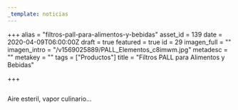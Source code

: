 ```yaml
---
_template: noticias
---
```






+++
alias = "filtros-pall-para-alimentos-y-bebidas"
asset_id = 139
date = 2020-04-09T06:00:00Z
draft = true
featured = true
id = 29
imagen_full = ""
imagen_intro = "/v1569025889/PALL_Elementos_c8imwm.jpg"
metadesc = ""
metakey = ""
tags = ["Productos"]
title = "Filtros PALL para Alimentos y Bebidas"

+++
<p><img src="images/noticias/FiltroPALL.jpg" alt="" /></p>
<p>Aire esteril, vapor culinario...</p>
<!--more-->
